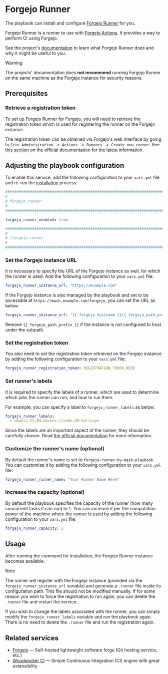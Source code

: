 <!--
SPDX-FileCopyrightText: 2020 - 2024 MDAD project contributors
SPDX-FileCopyrightText: 2020 - 2025 Slavi Pantaleev
SPDX-FileCopyrightText: 2020 Aaron Raimist
SPDX-FileCopyrightText: 2020 Chris van Dijk
SPDX-FileCopyrightText: 2020 Dominik Zajac
SPDX-FileCopyrightText: 2020 Mickaël Cornière
SPDX-FileCopyrightText: 2022 François Darveau
SPDX-FileCopyrightText: 2022 Julian Foad
SPDX-FileCopyrightText: 2022 Warren Bailey
SPDX-FileCopyrightText: 2023 Antonis Christofides
SPDX-FileCopyrightText: 2023 Felix Stupp
SPDX-FileCopyrightText: 2023 Julian-Samuel Gebühr
SPDX-FileCopyrightText: 2023 MASH project contributors
SPDX-FileCopyrightText: 2023 Pierre 'McFly' Marty
SPDX-FileCopyrightText: 2024 - 2025 Suguru Hirahara
SPDX-FileCopyrightText: 2024 Sergio Durigan Junior

SPDX-License-Identifier: AGPL-3.0-or-later
-->

# Forgejo Runner

The playbook can install and configure [Forgejo Runner](https://code.forgejo.org/forgejo/runner) for you.

Forgejo Runner is a runner to use with [Forgejo Actions](https://forgejo.org/docs/latest/admin/actions/). It provides a way to perform CI using Forgejo.

See the project's [documentation](https://forgejo.org/docs/latest/admin/actions/runner-installation/) to learn what Forgejo Runner does and why it might be useful to you.

> [!WARNING]
> The projects' documentation does **not recommend** running Forgejo Runner on the same machine as the Forgejo instance for security reasons.

## Prerequisites

### Retrieve a registration token

To set up Forgejo Runner for Forgejo, you will need to retrieve the registration token which is used for registering the runner on the Forgejo instance.

The registration token can be obtained via Forgejo's web interface by going to `Site Administration -> Actions -> Runners -> Create new runner`. See [this section](https://forgejo.org/docs/latest/admin/actions/runner-installation/#standard-registration) on the official documentation for the latest information.

## Adjusting the playbook configuration

To enable this service, add the following configuration to your `vars.yml` file and re-run the [installation](../installing.md) process:

```yaml
########################################################################
#                                                                      #
# forgejo_runner                                                       #
#                                                                      #
########################################################################

forgejo_runner_enabled: true

########################################################################
#                                                                      #
# /forgejo_runner                                                      #
#                                                                      #
########################################################################
```

### Set the Forgejo instance URL

It is necessary to specify the URL of the Forgejo instance as well, for which the runner is used. Add the following configuration to your `vars.yml` file:

```yaml
forgejo_runner_instance_url: "https://example.com"
```

If the Forgejo instance is also managed by the playbook and set to be accessible at `https://mash.example.com/forgejo`, you can set the URL as below:

```yaml
forgejo_runner_instance_url: "{{ forgejo_hostname }}{{ forgejo_path_prefix }}"
```

Remove `{{ forgejo_path_prefix }}` if the instance is not configured to host under the subpath.

### Set the registration token

You also need to set the registration token retrieved on the Forgejo instance by adding the following configuration to your `vars.yml` file:

```yaml
forgejo_runner_registration_token: REGISTRATION_TOKEN_HERE
```

### Set runner's labels

It is required to specify the labels of a runner, which are used to determine which jobs the runner can run, and how to run them.

For example, you can specify a label to `forgejo_runner_labels` as below:

```yaml
forgejo_runner_labels:
  - ubuntu-22.04:docker://node:20-bullseye
```

Since the labels are an important aspect of the runner, they should be carefully chosen. Read [the official documentation](https://forgejo.org/docs/latest/admin/actions/#choosing-labels) for more information.

### Customize the runner's name (optional)

By default the runner's name is set to `forgejo-runner-by-mash-playbook`. You can customize it by adding the following configuration to your `vars.yml` file:

```yaml
forgejo_runner_runner_name: "Your Runner Name Here"
```

### Increase the capacity (optional)

By default the playbook specifies the capacity of the runner (how many concurrent tasks it can run) to `1`. You can increase it per the computation power of the machine where the runner is used by adding the following configuration to your `vars.yml` file:

```yaml
forgejo_runner_capacity: 2
```

## Usage

After running the command for installation, the Forgejo Runner instance becomes available.

>[!NOTE]
> The runner will register with the Forgejo instance (provided via the `forgejo_runner_instance_url` variable) and generate a `.runner` file inside its configuration path. This file should not be modified manually. If for some reason you wish to force the registration to run again, you can delete the `.runner` file and restart the service.
>
> If you wish to change the labels associated with the runner, you can simply modify the `forgejo_runner_labels` variable and run the playbook again. There is no need to delete the `.runner` file and run the registration again.

## Related services

- [Forgejo](forgejo.md) — Self-hosted lightweight software forge (Git hosting service, etc.)
- [Woodpecker CI](woodpecker-ci.md) — Simple Continuous Integration (CI) engine with great extensibility

